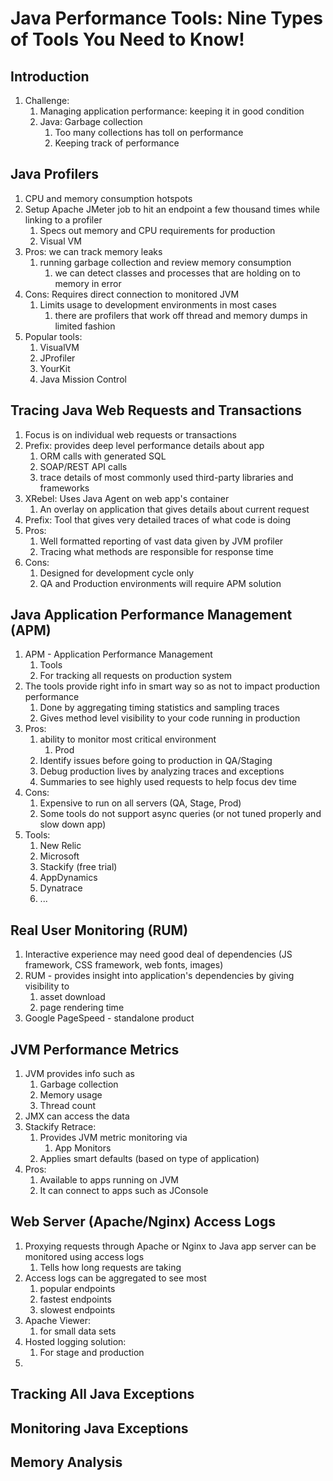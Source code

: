 # Java Performance Tools: Nine Types of Tools You Need to Know! #
## Introduction ##
1. Challenge: 
	1. Managing application performance: keeping it in good condition
	2. Java: Garbage collection
		1. Too many collections has toll on performance
		2. Keeping track of performance

## Java Profilers ##
1. CPU and memory consumption hotspots
2. Setup Apache JMeter job to hit an endpoint a few thousand times while linking to a profiler
	1. Specs out memory and CPU requirements for production
	2. Visual VM
3. Pros: we can track memory leaks
	1. running garbage collection and review memory consumption
		1. we can detect classes and processes that are holding on to memory in error
4. Cons: Requires direct connection to monitored JVM
	1. Limits usage to development environments in most cases
		1. there are profilers that work off thread and memory dumps in limited fashion
5. Popular tools:
	1. VisualVM
	2. JProfiler
	3. YourKit
	4. Java Mission Control

## Tracing Java Web Requests and Transactions ##
1. Focus is on individual web requests or transactions
2. Prefix: provides deep level performance details about app
	1. ORM calls with generated SQL
	2. SOAP/REST API calls
	3. trace details of most commonly used third-party libraries and frameworks
3. XRebel: Uses Java Agent on web app's container
	1. An overlay on application that gives details about current request
4. Prefix: Tool that gives very detailed traces of what code is doing
5. Pros: 
	1. Well formatted reporting of vast data given by JVM profiler
	2. Tracing what methods are responsible for response time
6. Cons:
	1. Designed for development cycle only
	2. QA and Production environments will require APM solution 

## Java Application Performance Management (APM) ##
1. APM - Application Performance Management
	1. Tools
	2. For tracking all requests on production system
2. The tools provide right info in smart way so as not to impact production performance
	1. Done by aggregating timing statistics and sampling traces
	2. Gives method level visibility to your code running in production
3. Pros:
	1. ability to monitor most critical environment
		1. Prod
	2. Identify issues before going to production in QA/Staging
	3. Debug production lives by analyzing traces and exceptions
	4. Summaries to see highly used requests to help focus dev time
4. Cons:
	1. Expensive to run on all servers (QA, Stage, Prod)
	2. Some tools do not support async queries (or not tuned properly and slow down app)
5. Tools:
	1. New Relic
	2. Microsoft
	3. Stackify (free trial)
	4. AppDynamics
	5. Dynatrace
	6. ...

## Real User Monitoring (RUM) ##
1. Interactive experience may need good deal of dependencies (JS framework, CSS framework, web fonts, images)
2. RUM - provides insight into application's dependencies by giving visibility to 
	1. asset download
	2. page rendering time
3. Google PageSpeed - standalone product

## JVM Performance Metrics ##
1. JVM provides info such as
	1. Garbage collection
	2. Memory usage
	3. Thread count
2. JMX can access the data
3. Stackify Retrace:
	1. Provides JVM metric monitoring via 
		1. App Monitors
	2. Applies smart defaults (based on type of application)
4. Pros:
	1. Available to apps running on JVM
	2. It can connect to apps such as JConsole

## Web Server (Apache/Nginx) Access Logs ##
1. Proxying requests through Apache or Nginx to Java app server can be monitored using access logs
	1. Tells how long requests are taking
2. Access logs can be aggregated to see most
	1. popular endpoints
	2. fastest endpoints
	3. slowest endpoints
3. Apache Viewer:
	1. for small data sets
4. Hosted logging solution:
	1. For stage and production
5. 

## Tracking All Java Exceptions ##
## Monitoring Java Exceptions ##
## Memory Analysis ##
